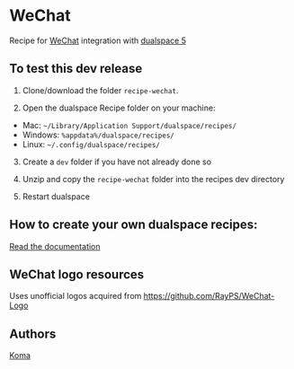 # WeChat
Recipe for [WeChat](https://www.wechat.com) integration with [dualspace 5](http://meetdualspace.com)

## To test this dev release

1. Clone/download the folder `recipe-wechat`.

2. Open the dualspace Recipe folder on your machine:
  * Mac: `~/Library/Application Support/dualspace/recipes/`
  * Windows: `%appdata%/dualspace/recipes/`
  * Linux: `~/.config/dualspace/recipes/`

3. Create a `dev` folder if you have not already done so

3. Unzip and copy the `recipe-wechat` folder into the recipes dev directory

4. Restart dualspace

## How to create your own dualspace recipes:
[Read the documentation](https://github.com/meetdualspace/plugins)

## WeChat logo resources
Uses unofficial logos acquired from https://github.com/RayPS/WeChat-Logo

## Authors
[Koma](https://github.com/koma-private/)
